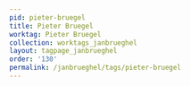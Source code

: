 ```yaml
---
pid: pieter-bruegel
title: Pieter Bruegel
worktag: Pieter Bruegel
collection: worktags_janbrueghel
layout: tagpage_janbrueghel
order: '130'
permalink: /janbrueghel/tags/pieter-bruegel
---
```

